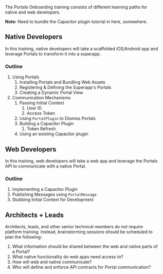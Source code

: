 The Portals Onboarding training consists of different learning paths for native and web developers. 

**Note:** Need to bundle the Capacitor plugin tutorial in here, somewhere.

## Native Developers
In this training, native developers will take a scaffolded iOS/Android app and leverage Portals to transform it into a superapp.

### Outline
1. Using Portals
	1. Installing Portals and Bundling Web Assets
	2. Registering & Defining the Superapp's Portals
	3. Creating a Dynamic Portal View
2. Communication Mechanisms
	1. Passing Initial Context
		1. User ID
		2. Access Token
	2. Using `PortalPlugin` to Dismiss Portals
	3. Building a Capacitor Plugin
		1. Token Refresh
	4. Using an existing Capacitor plugin 

## Web Developers
In this training, web developers will take a web app and leverage the Portals API to communicate with a native Portal.

### Outline
1. Implementing a Capacitor Plugin
2. Publishing Messages using `PortalMessage`
3. Stubbing Initial Context for Development

## Architects + Leads
Architects, leads, and other senior technical members do not require platform training. Instead, brainstorming sessions should be scheduled to plan the following:

1. What information should be shared between the web and native parts of a Portal?
2. What native functionality do web apps need access to?
3. How will web and native communicate?
4. Who will define and enforce API contracts for Portal communication?

